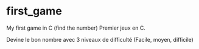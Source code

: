 # first_game
My first game in C (find the number)
Premier jeux en C.

Devine le bon nombre avec 3 niveaux de difficulté (Facile, moyen, difficile) 
